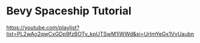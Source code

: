 # Bevy Spaceship Tutorial

<https://youtube.com/playlist?list=PL2wAo2qwCxGDp9fzBOTy_kpUTSwM1iWWd&si=UrImYeGx1VvUaubn>
